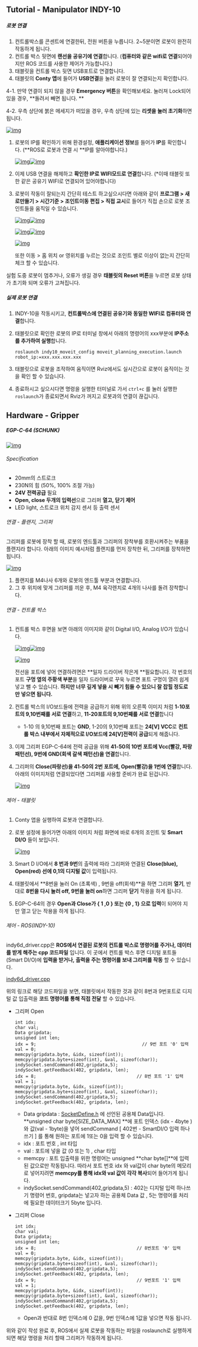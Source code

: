 ## Tutorial - Manipulator INDY-10

##### 로봇 연결

1. 컨트롤박스를 콘센트에 연결한뒤, 전원 버튼을 누릅니다. 2~5분이면 로봇이 완전히 작동하게 됩니다.
2. 컨트롤 박스 뒷면에 **랜선을 공유기에 연결**합니다. (**컴퓨터와 같은 wifi로 연결**되어야지만 ROS 코드를 사용한 제어가 가능합니다.)
3. 태블릿을 컨트롤 박스 뒷면 USB포트로 연결합니다.
4. 태블릿의 **Conty 앱**에 들어가 **USB연결**을 눌러 로봇이 잘 연결되는지 확인합니다.

4-1. 만약 연결이 되지 않을 경우 **Emergency 버튼**을 확인해보세요. 눌러져 Lock되어 있을 경우, **돌려서 빼면 됩니다. **

4-2. 우측 상단에 붉은 메세지가 떠있을 경우, 우측 상단에 있는 **리셋을 눌러 초기화**하면 됩니다.

[![img](https://github.com/chaochao77/ROS_neuromeka_tutorial/raw/main/image/11.jpg)](https://github.com/chaochao77/ROS_neuromeka_tutorial/blob/main/image/11.jpg)

1. 로봇의 IP를 확인하기 위해 환경설정, **애플리케이션 정보**를 들어가 **IP**를 확인합니다. (**ROS로 로봇과 연결 시 **IP를 알아야합니다.)

   [![img](https://github.com/chaochao77/ROS_neuromeka_tutorial/raw/main/image/12.jpg)](https://github.com/chaochao77/ROS_neuromeka_tutorial/blob/main/image/12.jpg)[![img](https://github.com/chaochao77/ROS_neuromeka_tutorial/raw/main/image/13.jpg)](https://github.com/chaochao77/ROS_neuromeka_tutorial/blob/main/image/13.jpg)

2. 이제 USB 연결을 해제하고 **확인한 IP로 WIFI모드로 연결**합니다. (*이때 태블릿 또한 같은 공유기 WIFI로 연결되어 있어야합니다)

3. 로봇이 작동이 잘되는지 간단히 테스트 하고싶으시다면 아래와 같이 **프로그램 > 새로만들기 > 시간기준 > 조인트이동 편집 > 직접 교시**로 들어가 직접 손으로 로봇 조인트들을 움직일 수 있습니다.

   [![img](https://github.com/chaochao77/ROS_neuromeka_tutorial/raw/main/image/17.jpg)](https://github.com/chaochao77/ROS_neuromeka_tutorial/blob/main/image/17.jpg)[![img](https://github.com/chaochao77/ROS_neuromeka_tutorial/raw/main/image/14.jpg)](https://github.com/chaochao77/ROS_neuromeka_tutorial/blob/main/image/14.jpg)

   [![img](https://github.com/chaochao77/ROS_neuromeka_tutorial/raw/main/image/15.jpg)](https://github.com/chaochao77/ROS_neuromeka_tutorial/blob/main/image/15.jpg)[![img](https://github.com/chaochao77/ROS_neuromeka_tutorial/raw/main/image/19.jpg)](https://github.com/chaochao77/ROS_neuromeka_tutorial/blob/main/image/19.jpg)

   [![img](https://github.com/chaochao77/ROS_neuromeka_tutorial/raw/main/image/16.jpg)](https://github.com/chaochao77/ROS_neuromeka_tutorial/raw/main/image/16.jpg)

   또한 이동 > 홈 위치 or 영위치를 누르는 것으로 조인트 별로 이상이 없는지 간단히 체크 할 수 있습니다.

실험 도중 로봇이 멈추거나, 오류가 생길 경우 **태블릿의 Reset 버튼**을 누르면 로봇 상태가 초기화 되며 오류가 고쳐집니다.



##### 실제 로봇 연결

1. INDY-10을 작동시키고, **컨트롤박스에 연결된 공유기와 동일한 WIFI로 컴퓨터와 연결**합니다.

2. 태블릿으로 확인한 로봇의 IP로 터미널 창에서 아래의 명령어의 xxx부분에 **IP주소를 추가하여 실행**합니다.

   `roslaunch indy10_moveit_config moveit_planning_execution.launch robot_ip:=xxx.xxx.xxx.xxx`

3. 태블릿으로 로봇을 조작하여 움직이면 Rviz에서도 실시간으로 로봇이 움직이는 것을 확인 할 수 있습니다.

4. 종료하시고 싶으시다면 명령을 실행한 터미널로 가서 `ctrl+c` 를 눌러 실행한 `roslaunch`가 종료되면서 Rviz가 꺼지고 로봇과의 연결이 끊깁니다.



## Hardware - Gripper

##### EGP-C-64 (SCHUNK)

[![img](https://github.com/chaochao77/ROS_neuromeka_tutorial/raw/main/image/140.jpg)](https://github.com/chaochao77/ROS_neuromeka_tutorial/blob/main/image/140.jpg)

###### Specification

- 20mm의 스트로크
- 230N의 힘 (50%, 100% 조절 가능)
- **24V 전력공급** 필요
- **Open, close 두개의 입력선**으로 그리퍼 **열고, 닫기 제어**
- LED light, 스트로크 위치 감지 센서 등 출력 센서

###### 연결 - 플랜지, 그리퍼

그리퍼를 로봇에 장착 할 때, 로봇의 엔드툴과 그리퍼의 장착부를 호환시켜주는 부품을 플랜지라 합니다. 아래의 이미지 예시처럼 플랜지를 먼저 장착한 뒤, 그리퍼를 장착하면 됩니다.

[![img](https://github.com/chaochao77/ROS_neuromeka_tutorial/raw/main/image/150.jpg)](https://github.com/chaochao77/ROS_neuromeka_tutorial/blob/main/image/150.jpg)

1. 플랜지를 M4나사 6개와 로봇의 엔드툴 부분과 연결합니다.
2. 그 후 위치에 맞게 그리퍼를 끼운 후, M4 육각렌치로 4개의 나사를 돌려 장착합니다.

###### 연결 - 컨트롤 박스

1. 컨트롤 박스 후면을 보면 아래의 이미지와 같이 Digital I/O, Analog I/O가 있습니다.

   [![img](https://github.com/chaochao77/ROS_neuromeka_tutorial/raw/main/image/112.jpg)](https://github.com/chaochao77/ROS_neuromeka_tutorial/blob/main/image/112.jpg)[![img](https://github.com/chaochao77/ROS_neuromeka_tutorial/raw/main/image/111.jpg)](https://github.com/chaochao77/ROS_neuromeka_tutorial/blob/main/image/111.jpg)

   [![img](https://github.com/chaochao77/ROS_neuromeka_tutorial/raw/main/image/114.jpg)](https://github.com/chaochao77/ROS_neuromeka_tutorial/raw/main/image/114.jpg)

   전선을 포트에 넣어 연결하려면은 **일자 드라이버 작은게 **필요합니다. 각 번호의 포트 **구멍 옆의 주황색 부분**을 일자 드라이버로 꾸욱 누르면 포트 구멍이 열려 쉽게 넣고 뺄 수 있습니다. **하지만 너무 깊게 넣을 시 빼기 힘들 수 있으니 잘 잡힐 정도로만 넣으면 됩니다.**

2. 컨트롤 박스의 I/O보드들에 전력을 공급하기 위해 위의 오른쪽 이미지 처럼 **1-10포트의 9,10번째를 서로 연결**하고, **11-20포트의 9,10번째를 서로 연결**합니다

   - 1-10 의 9,10번째 포트는 **GND**, 1-20의 9,10번째 포트는 **24[V] VCC**로 **컨트롤 박스 내부에서 자체적으로 I/O보드에 24[V]전력이 공급**되게 해줍니다.

3. 이제 그리퍼 EGP-C-64에 전력 공급을 위해 **41-50의 10번 포트에 Vcc(빨강, 파랑 패턴선), 9번에 GND(회색 갈색 패턴선)을 연결**합니다.

4. 그리퍼의 **Close(파랑선)을 41-50의 2번 포트에, Open(빨강)을 1번에 연결**합니다. 아래의 이미지처럼 연결되었다면 그리퍼를 사용할 준비가 완료 된겁니다.

   [![img](https://github.com/chaochao77/ROS_neuromeka_tutorial/raw/main/image/113.jpg)](https://github.com/chaochao77/ROS_neuromeka_tutorial/raw/main/image/113.jpg)

###### 제어 - 태블릿

1. Conty 앱을 실행하여 로봇과 연결합니다.

2. 로봇 설정에 들어가면 아래의 이미지 처럼 화면에 바로 6개의 조인트 및 **Smart DI/O** 들이 보입니다.

   [![img](https://github.com/chaochao77/ROS_neuromeka_tutorial/raw/main/image/141.jpg)](https://github.com/chaochao77/ROS_neuromeka_tutorial/raw/main/image/141.jpg)

3. Smart D I/O에서 **8 번과 9번**의 출력에 따라 그리퍼와 연결된 **Close(blue), Open(red) 선에 0,1의 디지털 값**이 입력됩니다.

4. 태블릿에서 **8번을 눌러 On (초록색) , 9번을 off(회색)**을 하면 그리퍼 **열기**, 반대로 **8번을 다시 눌러 off, 9번을 눌러 on**하면 그리퍼 **닫기** 작용을 하게 됩니다.

5. EGP-C-64의 경우 **Open과 Close가 { 1 ,0 } 또는 {0 , 1} 으로 입력**이 되어야 지만 열고 닫는 작용을 하게 됩니다.

###### 제어 - ROS(INDY-10)

indy6d_driver.cpp은 **ROS에서 연결된 로봇의 컨트롤 박스로 명령어를 주거나, 데이터를 받게 해주는 cpp 코드파일** 입니다. 이 곳에서 컨트롤 박스 후면 디지털 포트들(Smart DI/O)에 **입력을 받거나, 출력을 주는 명령어를 보내 그리퍼를 작동** 할 수 있습니다.

[indy6d_driver.cpp](https://github.com/chaochao77/ROS_neuromeka_tutorial/blob/main/software/src/indy-ros/indy_driver/src/indy6d_driver.cpp)

위의 링크로 해당 코드파일을 보면, 태블릿에서 작동한 것과 같이 8번과 9번포트로 디지털 값 입출력을 **코드 명령어를 통해 직접 전달** 할 수 있습니다.

- 그리퍼 Open

  ```
  int idx;
  char val;
  Data gripdata;
  unsigned int len;
  idx = 9;                                        // 9번 포트 '0' 입력
  val = 0;
  memcpy(gripdata.byte, &idx, sizeof(int));
  memcpy(gripdata.byte+sizeof(int), &val, sizeof(char));
  indySocket.sendCommand(402,gripdata,5);
  indySocket.getFeedback(402, gripdata, len);
  idx = 8;										// 8번 포트 '1' 입력
  val = 1;
  memcpy(gripdata.byte, &idx, sizeof(int));
  memcpy(gripdata.byte+sizeof(int), &val, sizeof(char));
  indySocket.sendCommand(402,gripdata,5);
  indySocket.getFeedback(402, gripdata, len);
  ```

  - Data gripdata : [SocketDefine.h](https://github.com/chaochao77/ROS_neuromeka_tutorial/blob/main/software/src/indy-ros/indy_driver/src/SocketHandler/SocketDefine.h) 에 선언된 공용체 Data입니다. **unsigned char byte[SIZE_DATA_MAX] **에 포트 인덱스 (idx - 4byte )와 값(val - 1byte)을 넣어 sendCommand [ 402번 - SmartDI/O 입력 하나쓰기 ] 를 통해 원하는 포트에 1또는 0을 입력 할 수 있습니다.
  - idx : 포트 번호 , int 타입
  - val : 포트에 넣을 값 (0 또는 1) , char 타입
  - memcpy : 포트 입출력을 위한 명령어는 unsigned **char byte[]**에 입력된 값으로만 작동됩니다. 따라서 포트 번호 idx 와 val값이 char byte의 메모리로 넣어지려면 **memcpy를 통해 idx와 val 값이 각각 복사**되어 들어가게 됩니다.
  - indySocket.sendCommand(402,gripdata,5) : 402는 디지털 입력 하나쓰기 명령어 번호, gripdata는 넣고자 하는 공용체 Data 값 , 5는 명령어를 처리에 필요한 데이터크기 5byte 입니다.

- 그리퍼 Close

  ```
  int idx;
  char val;
  Data gripdata;
  unsigned int len;
  idx = 8;										// 8번포트 '0' 입력
  val = 0;
  memcpy(gripdata.byte, &idx, sizeof(int));
  memcpy(gripdata.byte+sizeof(int), &val, sizeof(char));
  indySocket.sendCommand(402,gripdata,5);
  indySocket.getFeedback(402, gripdata, len);
  idx = 9;										// 9번포트 '1' 입력
  val = 1;
  memcpy(gripdata.byte, &idx, sizeof(int));
  memcpy(gripdata.byte+sizeof(int), &val, sizeof(char));
  indySocket.sendCommand(402,gripdata,5);
  indySocket.getFeedback(402, gripdata, len);
  ```

  - Open과 반대로 8번 인덱스에 0 값을, 9번 인덱스에 1값을 넣으면 작동 됩니다.

위와 같이 작성 완료 후, ROS에서 실제 로봇을 작동하는 파일을 roslaunch로 실행하게 되면 해당 명령을 처리 할때 그리퍼가 작동하게 됩니다.

